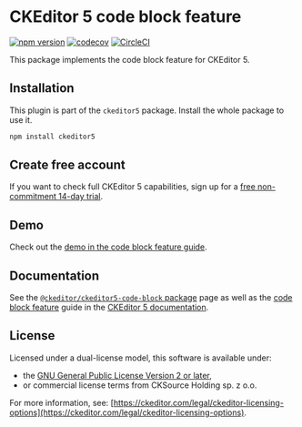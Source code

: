 CKEditor&nbsp;5 code block feature
========================================

[![npm version](https://badge.fury.io/js/%40ckeditor%2Fckeditor5-code-block.svg)](https://www.npmjs.com/package/@ckeditor/ckeditor5-code-block)
[![codecov](https://codecov.io/gh/ckeditor/ckeditor5/branch/master/graph/badge.svg)](https://codecov.io/gh/ckeditor/ckeditor5)
[![CircleCI](https://circleci.com/gh/ckeditor/ckeditor5.svg?style=shield)](https://app.circleci.com/pipelines/github/ckeditor/ckeditor5?branch=master)

This package implements the code block feature for CKEditor&nbsp;5.

## Installation

This plugin is part of the `ckeditor5` package. Install the whole package to use it.

```bash
npm install ckeditor5
```

## Create free account

If you want to check full CKEditor&nbsp;5 capabilities, sign up for a [free non-commitment 14-day trial](https://portal.ckeditor.com/checkout?plan=free).

## Demo

Check out the [demo in the code block feature guide](https://ckeditor.com/docs/ckeditor5/latest/features/code-blocks.html#demo).

## Documentation

See the [`@ckeditor/ckeditor5-code-block` package](https://ckeditor.com/docs/ckeditor5/latest/api/code-block.html) page as well as the [code block feature](https://ckeditor.com/docs/ckeditor5/latest/features/code-blocks.html) guide in the [CKEditor&nbsp;5 documentation](https://ckeditor.com/docs/ckeditor5/latest/).

## License

Licensed under a dual-license model, this software is available under:

* the [GNU General Public License Version 2 or later](https://www.gnu.org/licenses/gpl.html),
* or commercial license terms from CKSource Holding sp. z o.o.

For more information, see: [https://ckeditor.com/legal/ckeditor-licensing-options](https://ckeditor.com/legal/ckeditor-licensing-options).
